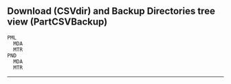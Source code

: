 ## Download (CSVdir) and Backup Directories tree view (PartCSVBackup)
```
PML
  MDA
  MTR
PND
  MDA
  MTR
```
-------------
